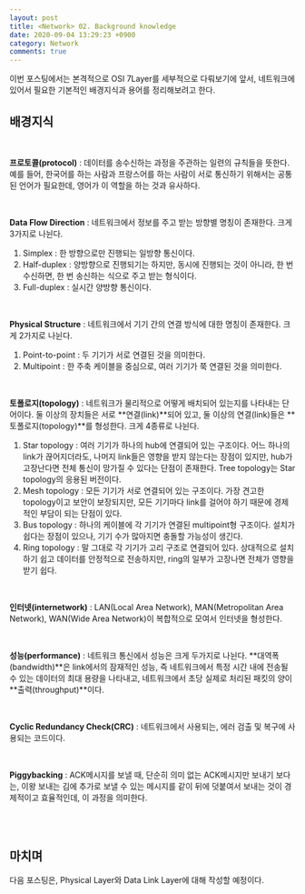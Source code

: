 ```yaml
---
layout: post
title: <Network> 02. Background knowledge
date: 2020-09-04 13:29:23 +0900
category: Network
comments: true
---
```

이번 포스팅에서는 본격적으로 OSI 7Layer를 세부적으로 다뤄보기에 앞서, 네트워크에 있어서 필요한 기본적인 배경지식과 용어를 정리해보려고 한다.

## 배경지식 
<br/>

**프로토콜(protocol)** : 데이터를 송수신하는 과정을 주관하는 일련의 규칙들을 뜻한다. 예를 들어, 한국어를 하는 사람과 프랑스어를 하는 사람이 서로 통신하기 위해서는 공통된 언어가 필요한데, 영어가 이 역할을 하는 것과 유사하다.

<br/>

**Data Flow Direction** : 네트워크에서 정보를 주고 받는 방향별 명칭이 존재한다. 크게 3가지로 나뉜다.
1. Simplex : 한 방향으로만 진행되는 일방향 통신이다.
2. Half-duplex : 양방향으로 진행되기는 하지만, 동시에 진행되는 것이 아니라, 한 번 수신하면, 한 번 송신하는 식으로 주고 받는 형식이다.
3. Full-duplex : 실시간 양방향 통신이다.

<br/>

**Physical Structure** : 네트워크에서 기기 간의 연결 방식에 대한 명칭이 존재한다. 크게 2가지로 나뉜다.
1. Point-to-point : 두 기기가 서로 연결된 것을 의미한다.
2. Multipoint : 한 주축 케이블을 중심으로, 여러 기기가 쭉 연결된 것을 의미한다.

<br/>

**토폴로지(topology)** : 네트워크가 물리적으로 어떻게 배치되어 있는지를 나타내는 단어이다. 둘 이상의 장치들은 서로 **연결(link)**되어 있고, 둘 이상의 연결(link)들은 **토폴로지(topology)**를 형성한다. 크게 4종류로 나뉜다.
1. Star topology : 여러 기기가 하나의 hub에 연결되어 있는 구조이다. 어느 하나의 link가 끊어지더라도, 나머지 link들은 영향을 받지 않는다는 장점이 있지만, hub가 고장난다면 전체 통신이 망가질 수 있다는 단점이 존재한다. Tree topology는 Star topology의 응용된 버전이다.
2. Mesh topology : 모든 기기가 서로 연결되어 있는 구조이다. 가장 견고한 topology이고 보안이 보장되지만, 모든 기기마다 link를 걸어야 하기 때문에 경제적인 부담이 되는 단점이 있다.
3. Bus topology : 하나의 케이블에 각 기기가 연결된 multipoint형 구조이다. 설치가 쉽다는 장점이 있으나, 기기 수가 많아지면 충돌할 가능성이 생긴다.
4. Ring topology : 말 그대로 각 기기가 고리 구조로 연결되어 있다. 상대적으로 설치하기 쉽고 데이터를 안정적으로 전송하지만, ring의 일부가 고장나면 전체가 영향을 받기 쉽다.

<br/>

**인터넷(internetwork)** : LAN(Local Area Network), MAN(Metropolitan Area Network), WAN(Wide Area Network)이 복합적으로 모여서 인터넷을 형성한다.

<br/>

**성능(performance)** : 네트워크 통신에서 성능은 크게 두가지로 나뉜다. **대역폭(bandwidth)**은 link에서의 잠재적인 성능, 즉 네트워크에서 특정 시간 내에 전송될 수 있는 데이터의 최대 용량을 나타내고, 네트워크에서 초당 실제로 처리된 패킷의 양이 **출력(throughput)**이다.

<br/>

**Cyclic Redundancy Check(CRC)** : 네트워크에서 사용되는, 에러 검출 및 복구에 사용되는 코드이다.

<br/>

**Piggybacking** : ACK메시지를 보낼 때, 단순히 의미 없는 ACK메시지만 보내기 보다는, 이왕 보내는 김에 추가로 보낼 수 있는 메시지를 같이 뒤에 덧붙여서 보내는 것이 경제적이고 효율적인데, 이 과정을 의미한다.

<br/>
<br/>

## 마치며

다음 포스팅은, Physical Layer와 Data Link Layer에 대해 작성할 예정이다.
